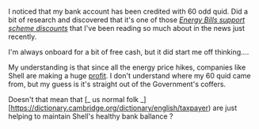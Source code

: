 I noticed that my bank account has been credited with 60 odd quid. Did a bit of research and discovered that it's one of those [_Energy Bills support scheme 
discounts_](https://www.gov.uk/guidance/getting-the-energy-bills-support-scheme-discount "AKA The Government have some free cash scheme") that I've been reading so much about in the news just recently.

I'm always onboard for a bit of free cash, but it did start me off thinking....

My understanding is that since all the energy price hikes, companies like Shell are making a huge 
[profit](https://www.offshore-energy.biz/huge-profits-for-shell-due-to-high-oil-and-gas-prices/). I don't understand where my 60 quid came from, but
my guess is it's straight out of the Government's coffers.

Doesn't that mean that [_ us normal folk _]
[https://dictionary.cambridge.org/dictionary/english/taxpayer) are just helping to maintain Shell's 
healthy bank ballance ?
